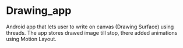 # Drawing_app
Android app that lets user to write on canvas (Drawing Surface) using threads. The app stores drawed image till stop, there added animations using Motion Layout.
